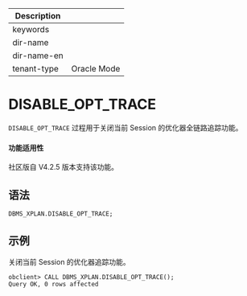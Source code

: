 | Description   |                 |
|---------------|-----------------|
| keywords      |                 |
| dir-name      |                 |
| dir-name-en   |                 |
| tenant-type   | Oracle Mode     |

# DISABLE_OPT_TRACE

`DISABLE_OPT_TRACE` 过程用于关闭当前 Session 的优化器全链路追踪功能。

  <main id="notice">
  <h4>功能适用性</h4>
  <p>社区版自 V4.2.5 版本支持该功能。</p>
  </main>
  
## 语法

```sql
DBMS_XPLAN.DISABLE_OPT_TRACE;
```

## 示例

关闭当前 Session 的优化器追踪功能。

```shell
obclient> CALL DBMS_XPLAN.DISABLE_OPT_TRACE();
Query OK, 0 rows affected 
```

